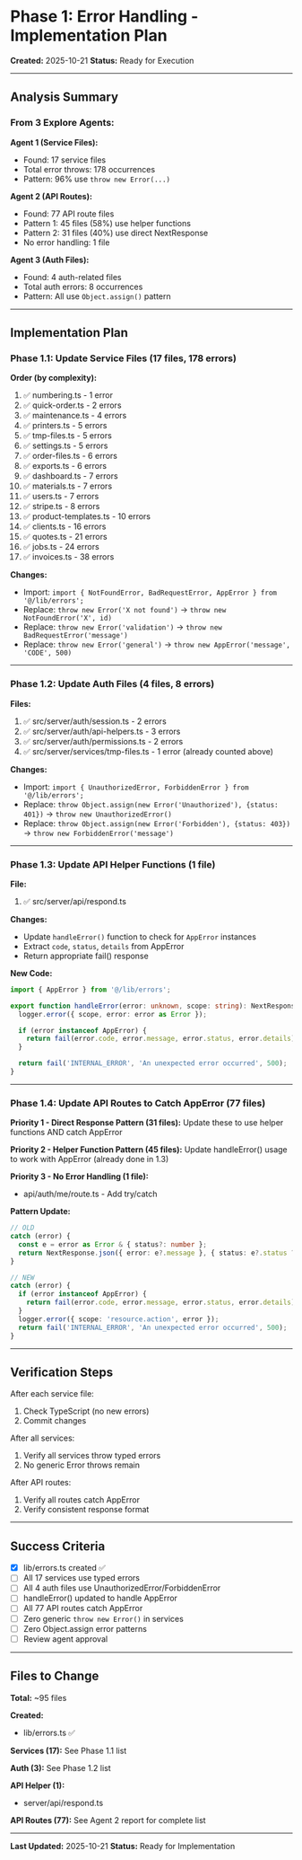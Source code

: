 # Phase 1: Error Handling - Implementation Plan

**Created:** 2025-10-21
**Status:** Ready for Execution

---

## Analysis Summary

### From 3 Explore Agents:

**Agent 1 (Service Files):**
- Found: 17 service files
- Total error throws: 178 occurrences
- Pattern: 96% use `throw new Error(...)`

**Agent 2 (API Routes):**
- Found: 77 API route files
- Pattern 1: 45 files (58%) use helper functions
- Pattern 2: 31 files (40%) use direct NextResponse
- No error handling: 1 file

**Agent 3 (Auth Files):**
- Found: 4 auth-related files
- Total auth errors: 8 occurrences
- Pattern: All use `Object.assign()` pattern

---

## Implementation Plan

### Phase 1.1: Update Service Files (17 files, 178 errors)

**Order (by complexity):**

1. ✅ numbering.ts - 1 error
2. ✅ quick-order.ts - 2 errors
3. ✅ maintenance.ts - 4 errors
4. ✅ printers.ts - 5 errors
5. ✅ tmp-files.ts - 5 errors
6. ✅ settings.ts - 5 errors
7. ✅ order-files.ts - 6 errors
8. ✅ exports.ts - 6 errors
9. ✅ dashboard.ts - 7 errors
10. ✅ materials.ts - 7 errors
11. ✅ users.ts - 7 errors
12. ✅ stripe.ts - 8 errors
13. ✅ product-templates.ts - 10 errors
14. ✅ clients.ts - 16 errors
15. ✅ quotes.ts - 21 errors
16. ✅ jobs.ts - 24 errors
17. ✅ invoices.ts - 38 errors

**Changes:**
- Import: `import { NotFoundError, BadRequestError, AppError } from '@/lib/errors';`
- Replace: `throw new Error('X not found')` → `throw new NotFoundError('X', id)`
- Replace: `throw new Error('validation')` → `throw new BadRequestError('message')`
- Replace: `throw new Error('general')` → `throw new AppError('message', 'CODE', 500)`

---

### Phase 1.2: Update Auth Files (4 files, 8 errors)

**Files:**
1. ✅ src/server/auth/session.ts - 2 errors
2. ✅ src/server/auth/api-helpers.ts - 3 errors
3. ✅ src/server/auth/permissions.ts - 2 errors
4. ✅ src/server/services/tmp-files.ts - 1 error (already counted above)

**Changes:**
- Import: `import { UnauthorizedError, ForbiddenError } from '@/lib/errors';`
- Replace: `throw Object.assign(new Error('Unauthorized'), {status: 401})` → `throw new UnauthorizedError()`
- Replace: `throw Object.assign(new Error('Forbidden'), {status: 403})` → `throw new ForbiddenError('message')`

---

### Phase 1.3: Update API Helper Functions (1 file)

**File:**
1. ✅ src/server/api/respond.ts

**Changes:**
- Update `handleError()` function to check for `AppError` instances
- Extract `code`, `status`, `details` from AppError
- Return appropriate fail() response

**New Code:**
```typescript
import { AppError } from '@/lib/errors';

export function handleError(error: unknown, scope: string): NextResponse {
  logger.error({ scope, error: error as Error });

  if (error instanceof AppError) {
    return fail(error.code, error.message, error.status, error.details);
  }

  return fail('INTERNAL_ERROR', 'An unexpected error occurred', 500);
}
```

---

### Phase 1.4: Update API Routes to Catch AppError (77 files)

**Priority 1 - Direct Response Pattern (31 files):**
Update these to use helper functions AND catch AppError

**Priority 2 - Helper Function Pattern (45 files):**
Update handleError() usage to work with AppError (already done in 1.3)

**Priority 3 - No Error Handling (1 file):**
- api/auth/me/route.ts - Add try/catch

**Pattern Update:**
```typescript
// OLD
catch (error) {
  const e = error as Error & { status?: number };
  return NextResponse.json({ error: e?.message }, { status: e?.status ?? 400 });
}

// NEW
catch (error) {
  if (error instanceof AppError) {
    return fail(error.code, error.message, error.status, error.details);
  }
  logger.error({ scope: 'resource.action', error });
  return fail('INTERNAL_ERROR', 'An unexpected error occurred', 500);
}
```

---

## Verification Steps

After each service file:
1. Check TypeScript (no new errors)
2. Commit changes

After all services:
1. Verify all services throw typed errors
2. No generic Error throws remain

After API routes:
1. Verify all routes catch AppError
2. Verify consistent response format

---

## Success Criteria

- [x] lib/errors.ts created ✅
- [ ] All 17 services use typed errors
- [ ] All 4 auth files use UnauthorizedError/ForbiddenError
- [ ] handleError() updated to handle AppError
- [ ] All 77 API routes catch AppError
- [ ] Zero generic `throw new Error()` in services
- [ ] Zero Object.assign error patterns
- [ ] Review agent approval

---

## Files to Change

**Total:** ~95 files

**Created:**
- lib/errors.ts ✅

**Services (17):**
See Phase 1.1 list

**Auth (3):**
See Phase 1.2 list

**API Helper (1):**
- server/api/respond.ts

**API Routes (77):**
See Agent 2 report for complete list

---

**Last Updated:** 2025-10-21
**Status:** Ready for Implementation
